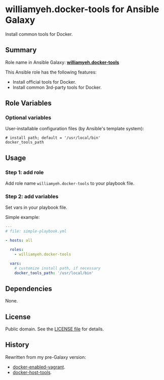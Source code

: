 
williamyeh.docker-tools for Ansible Galaxy
============

Install common tools for Docker.


## Summary

Role name in Ansible Galaxy: **[williamyeh.docker-tools](https://galaxy.ansible.com/list#/roles/XXX)**

This Ansible role has the following features:

 - Install official tools for Docker.
 - Install common 3rd-party tools for Docker.



## Role Variables

### Optional variables

User-installable configuration files (by Ansible's template system):

```
# install path; default = '/usr/local/bin'
docker_tools_path
```

## Usage


### Step 1: add role

Add role name `williamyeh.docker-tools` to your playbook file.


### Step 2: add variables

Set vars in your playbook file.

Simple example:

```yaml
---
# file: simple-playbook.yml

- hosts: all

  roles:
    - williamyeh.docker-tools

  vars:
    # customize install path, if necessary
    docker_tools_path: '/usr/local/bin'
```



## Dependencies

None.


## License

Public domain. See the [LICENSE file](LICENSE) for details.


## History

Rewritten from my pre-Galaxy version:

 - [docker-enabled-vagrant](https://github.com/William-Yeh/docker-enabled-vagrant).
 - [docker-host-tools](https://github.com/William-Yeh/docker-host-tools).

